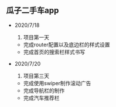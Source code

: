 ## 瓜子二手车app

- 2020/7/18
    1. 项目第一天  
    - 完成router配置以及底边栏的样式设置
    - 完成首页的搜索栏样式书写

- 2020/7/20
    1. 项目第三天
    - 完成使用swiper制作滚动广告
    - 完成导航栏的制作
    - 完成汽车推荐栏